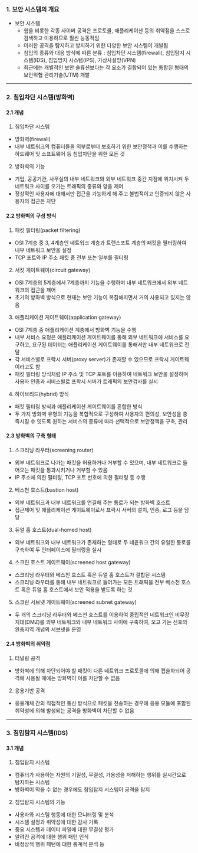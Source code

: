 ### 1. 보안 시스템의 개요

- 보안 시스템
  - 웜을 비롯한 각종 사이버 공격은 프로토콜, 애플리케이션 등의 취약점을 스스로 검색하고 이용하므로 훨씬 능동적임
  - 이러한 공격을 탐지하고 방지하기 위한 다양한 보안 시스템이 개발됨
  - 침입의 종류와 대응 방식에 따른 분류 : 침입차단 시스템(firewall), 침입탐지 시스템(IDS), 침입방지 시스템(IPS), 가상사설망(VPN)
  - 최근에는 개별적인 보안 솔류션보다는 각 요소가 결합되어 있는 통합된 형태의 보안위협 관리기술(UTM) 개발

---

### 2. 침입차단 시스템(방화벽)

#### 2.1 개념

1. 침입차단 시스템

- 방화벽(firewall)
- 내부 네트워크의 컴퓨터들을 외부로부터 보호하기 위한 보안정책과 이를 수행하는 하드웨어 및 소프트웨어 등 침입차단을 위한 모든 것

2. 방화벽의 기능

- 기업, 공공기관, 사무실의 내부 네트워크와 외부 네트워크 중간 지점에 위치시켜 두 네트워크 사이를 오가는 트래픽의 종류와 양을 제어
- 정상적인 사용자에 대해서만 접근을 가능하게 해 주고 불법적이고 인증되지 않은 사용자의 접근은 차단

#### 2.2 방화벽의 구성 방식

1. 패킷 필터링(packet filtering)

- OSI 7계층 중 3, 4계층인 네트워크 계층과 트랜스포트 계층의 패킷을 필터링하여 내부 네트워크 보안을 설정
- TCP 포트와 IP 주소 패킷 중 전부 또는 일부를 필터링

2. 서킷 게이트웨이(circuit gateway)

- OSI 7계층의 5계층에서 7계층까지 기능을 수행하며 내부 네트워크에서 외부 네트워크의 접근을 제어
- 초기의 방화벽 방식으로 현재는 보안 기능이 복잡해지면서 거의 사용되고 있지는 않음

3. 애플리케이션 게이트웨이(application gateway)

- OSI 7계층 중 애플리케이션 계층에서 방화벽 기능을 수행
- 내부 서비스 요청은 애플리케이션 게이트웨이를 통해 외부 네트워크에 서비스를 요구하고, 요구된 데이터는 애플리케이션 게이트웨이를 통해서만 내부 네트워크로 전달
- 각 서비스별로 프락시 서버(proxy server)가 존재할 수 있으므로 프락시 게이트웨이라고도 함
- 패킷 필터링 방식처럼 IP 주소 및 TCP 포트를 이용하여 네트워크 보안을 설정하며 사용자 인증과 서비스별로 프락시 서버가 트래픽의 보안검사를 실시

4. 하이브리드(hybrid) 방식

- 패킷 필터링 방식과 애플리케이션 게이트웨이를 혼합한 방식
- 두 가지 방화벽 유형의 기능을 복합적으로 구성하여 사용자의 편의성, 보안성을 충족시킬 수 잇도록 원하는 서비스의 종류에 따라 선택적으로 보안정책을 구축, 관리

#### 2.3 방화벽의 구축 형태

1. 스크리닝 라우터(screening router)

- 외부 네트워크로 나가는 패킷을 허용하거나 거부할 수 있으며, 내부 네트워크로 들어오는 패킷을 통과시키거나 거부할 수 있음
- IP 주소에 의한 필터링, TCP 포트 번호에 의한 필터링 등 수행

2. 베스천 호스트(bastion host)

- 외부 네트워크과 내부 네트워크를 연결해 주는 통로가 되는 방화벽 호스트
- 접근제어 및 애플리케이션 게이트웨이로서 프락시 서버의 설치, 인증, 로그 등을 담당

3. 듀얼 홈 호스트(dual-homed host)

- 외부 네트워크와 내부 네트워크가 존재하는 형태로 두 네읕워크 간의 유일한 통로를 구축하여 두 인터페이스에 필터링을 실시

4. 스크린 호스트 게이트웨이(screened host gateway)

- 스크리닝 라우터와 베스천 호스트 혹은 듀얼 홈 호스트가 결합된 시스템
- 스크리닝 라우터를 통해 내부 네트워크로 들어가는 모든 트래픽을 전부 베스천 호스트 혹은 듀얼 홈 호스트에서 보안 적용을 받도록 하는 것

5. 스크린 서브넷 게이트웨이(screened subnet gateway)

- 두 개의 스크리닝 라우터와 베스천 호스트를 이용하여 중립적인 네트워크인 비무장지대(DMZ)를 외부 네트워크와 내부 네트워크 사이에 구축하여, 오고 가는 신호의 완충지역 개념의 서브넷을 운영

#### 2.4 방화벽의 취약점

1. 터널링 공격

- 방화벽에 의해 차단되어야 할 패킷이 다른 네트워크 프로토콜에 의해 캡슐화되어 공격에 사용될 때에는 방화벽이 이를 차단할 수 없음

2. 응용기반 공격

- 응용개체 간의 직접적인 통신 방식으로 패킷을 전송하는 경우에 응용 모듈에 포함된 취약성에 의해 발생되는 공격을 방화벽이 차단할 수 없음

---

### 3. 침입탐지 시스템(IDS)

#### 3.1 개념

1. 침입탐지 시스템

- 컴퓨터가 사용하는 자원의 기밀성, 무결성, 가용성을 저해하는 행위를 실시간으로 탐지하는 시스템
- 방화벽이 막을 수 없는 경우에도 참입탐지 시스템이 공격을 탐지

2. 침입탐지 시스템의 기능

- 사용자와 시스템 행동에 대한 모니터링 및 분석
- 시스템 설정과 취약성에 대한 감사 기록
- 중요 시스템과 데이터 파일에 대한 무결성 평가
- 알려진 공격에 대한 행위 패턴 인식
- 비정상적 행위 패턴에 대한 통계적 분석 등
